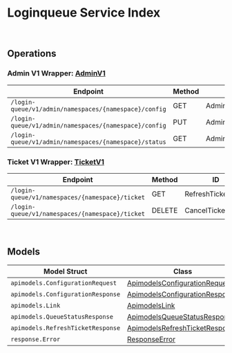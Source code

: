 [//]: # (Code generated. DO NOT EDIT.)

# Loginqueue Service Index

&nbsp;

## Operations

### Admin V1 Wrapper:  [AdminV1](../../loginqueue-sdk/pkg/wrapper_adminV1.go)

| Endpoint                                              | Method | ID                            | Class                                                                                                  | Wrapper                                                                      | Example                                                                                               |
|-------------------------------------------------------|--------|-------------------------------|--------------------------------------------------------------------------------------------------------|------------------------------------------------------------------------------|-------------------------------------------------------------------------------------------------------|
| `/login-queue/v1/admin/namespaces/{namespace}/config` | GET    | AdminGetConfigurationShort    | [AdminGetConfigurationShort](../../loginqueue-sdk/pkg/loginqueueclient/admin_v1/admin_v1_client.go)    | [AdminGetConfigurationShort](../../loginqueue-sdk/pkg/wrapper_adminV1.go)    | [AdminGetConfigurationShort](../../samples/cli/cmd/loginqueue/adminV1/adminGetConfiguration.go)       |
| `/login-queue/v1/admin/namespaces/{namespace}/config` | PUT    | AdminUpdateConfigurationShort | [AdminUpdateConfigurationShort](../../loginqueue-sdk/pkg/loginqueueclient/admin_v1/admin_v1_client.go) | [AdminUpdateConfigurationShort](../../loginqueue-sdk/pkg/wrapper_adminV1.go) | [AdminUpdateConfigurationShort](../../samples/cli/cmd/loginqueue/adminV1/adminUpdateConfiguration.go) |
| `/login-queue/v1/admin/namespaces/{namespace}/status` | GET    | AdminGetStatusShort           | [AdminGetStatusShort](../../loginqueue-sdk/pkg/loginqueueclient/admin_v1/admin_v1_client.go)           | [AdminGetStatusShort](../../loginqueue-sdk/pkg/wrapper_adminV1.go)           | [AdminGetStatusShort](../../samples/cli/cmd/loginqueue/adminV1/adminGetStatus.go)                     |

### Ticket V1 Wrapper:  [TicketV1](../../loginqueue-sdk/pkg/wrapper_ticketV1.go)

| Endpoint                                        | Method | ID                 | Class                                                                                         | Wrapper                                                            | Example                                                                          |
|-------------------------------------------------|--------|--------------------|-----------------------------------------------------------------------------------------------|--------------------------------------------------------------------|----------------------------------------------------------------------------------|
| `/login-queue/v1/namespaces/{namespace}/ticket` | GET    | RefreshTicketShort | [RefreshTicketShort](../../loginqueue-sdk/pkg/loginqueueclient/ticket_v1/ticket_v1_client.go) | [RefreshTicketShort](../../loginqueue-sdk/pkg/wrapper_ticketV1.go) | [RefreshTicketShort](../../samples/cli/cmd/loginqueue/ticketV1/refreshTicket.go) |
| `/login-queue/v1/namespaces/{namespace}/ticket` | DELETE | CancelTicketShort  | [CancelTicketShort](../../loginqueue-sdk/pkg/loginqueueclient/ticket_v1/ticket_v1_client.go)  | [CancelTicketShort](../../loginqueue-sdk/pkg/wrapper_ticketV1.go)  | [CancelTicketShort](../../samples/cli/cmd/loginqueue/ticketV1/cancelTicket.go)   |

&nbsp;

## Models

| Model Struct                      | Class                                                                                                                   |
|-----------------------------------|-------------------------------------------------------------------------------------------------------------------------|
| `apimodels.ConfigurationRequest`  | [ApimodelsConfigurationRequest ](../../loginqueue-sdk/pkg/loginqueueclientmodels/apimodels_configuration_request.go)    |
| `apimodels.ConfigurationResponse` | [ApimodelsConfigurationResponse ](../../loginqueue-sdk/pkg/loginqueueclientmodels/apimodels_configuration_response.go)  |
| `apimodels.Link`                  | [ApimodelsLink ](../../loginqueue-sdk/pkg/loginqueueclientmodels/apimodels_link.go)                                     |
| `apimodels.QueueStatusResponse`   | [ApimodelsQueueStatusResponse ](../../loginqueue-sdk/pkg/loginqueueclientmodels/apimodels_queue_status_response.go)     |
| `apimodels.RefreshTicketResponse` | [ApimodelsRefreshTicketResponse ](../../loginqueue-sdk/pkg/loginqueueclientmodels/apimodels_refresh_ticket_response.go) |
| `response.Error`                  | [ResponseError ](../../loginqueue-sdk/pkg/loginqueueclientmodels/response_error.go)                                     |
